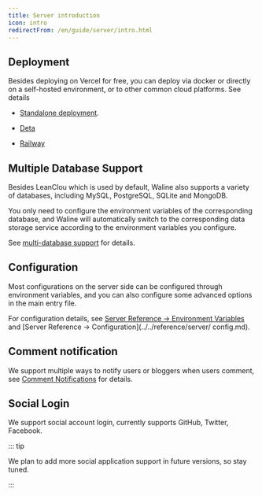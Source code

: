 ```yaml
---
title: Server introduction
icon: intro
redirectFrom: /en/guide/server/intro.html
---
```


## Deployment

Besides deploying on Vercel for free, you can deploy via docker or directly on a self-hosted environment, or to other common cloud platforms. See details

- [Standalone deployment](../deploy/vps.md).

- [Deta](../deploy/deta.md)

- [Railway](../deploy/railway.md)

## Multiple Database Support

Besides LeanClou which is used by default, Waline also supports a variety of databases, including MySQL, PostgreSQL, SQLite and MongoDB.

You only need to configure the environment variables of the corresponding database, and Waline will automatically switch to the corresponding data storage service according to the environment variables you configure.

See [multi-database support](../database.md) for details.

## Configuration

Most configurations on the server side can be configured through environment variables, and you can also configure some advanced options in the main entry file.

For configuration details, see [Server Reference → Environment Variables](../../reference/server/env.md) and [Server Reference → Configuration](../../reference/server/ config.md).

## Comment notification

We support multiple ways to notify users or bloggers when users comment, see [Comment Notifications](../features/notification.md) for details.

## Social Login

We support social account login, currently supports GitHub, Twitter, Facebook.

::: tip

We plan to add more social application support in future versions, so stay tuned.

:::
